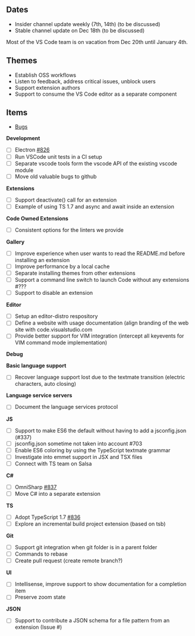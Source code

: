 ## Dates
- Insider channel update weekly (7th, 14th) (to be discussed)
- Stable channel update on Dec 18th (to be discussed)

Most of the VS Code team is on vacation from Dec 20th until January 4th.

## Themes
- Establish OSS workflows
- Listen to feedback, address critical issues, unblock users
- Support extension authors
- Support to consume the VS Code editor as a separate component

## Items
- [Bugs](https://github.com/Microsoft/vscode/issues?utf8=%E2%9C%93&q=is%3Aopen+is%3Aissue+label%3Abug+milestone%3A%22Dec+2015%22+-label%3Aupstream+)

**Development**
- [ ] Electron [#826](../issues/826)
- [ ] Run VSCode unit tests in a CI setup
- [ ] Separate vscode tools form the vscode API of the existing vscode module
- [ ] Move old valuable bugs to github

**Extensions**
- [ ] Support deactivate() call for an extension
- [ ] Example of using TS 1.7 and async and await inside an extension

**Code Owned Extensions**
- [ ] Consistent options for the linters we provide

**Gallery**
- [ ] Improve experience when user wants to read the README.md before installing an extension
- [ ] Improve performance by a local cache
- [ ] Separate installing themes from other extensions
- [ ] Support a command line switch to launch Code without any extensions #???
- [ ] Support to disable an extension

**Editor**
- [ ] Setup an editor-distro respository
- [ ] Define a website with usage documentation (align branding of the web site with code.visualstudio.com
- [ ] Provide better support for VIM integration (intercept all keyevents for VIM command mode implementation)

**Debug**

**Basic language support**
- [ ] Recover language support lost due to the textmate transition (electric characters, auto closing)

**Language service servers**
- [ ] Document the language services protocol

**JS**
- [ ] Support to make ES6 the default without having to add a jsconfig.json (#337)
- [ ] jsconfig.json sometime not taken into account #703
- [ ] Enable ES6 coloring by using the TypeScript textmate grammar
- [ ] Investigate into emmet support in JSX and TSX files
- [ ] Connect with TS team on Salsa

**C#**
- [ ] OmniSharp [#837](../issues/837)
- [ ] Move C# into a separate extension

**TS**
- [ ] Adopt TypeScript 1.7 [#836](../issues/836)
- [ ] Explore an incremental build project extension (based on tsb)

**Git**
- [ ] Support git integration when git folder is in a parent folder
- [ ] Commands to rebase
- [ ] Create pull request (create remote branch?)

**UI**
- [ ] Intellisense, improve support to show documentation for a  completion item
- [ ] Preserve zoom state

**JSON**
- [ ] Support to contribute a JSON schema for a file pattern from an extension (Issue #)
